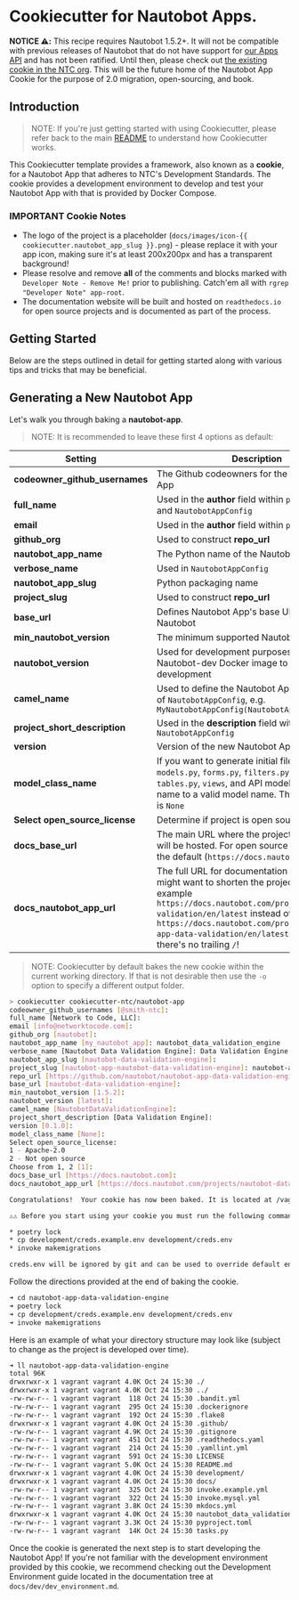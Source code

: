 # Cookiecutter for Nautobot Apps.

**NOTICE ⚠️:** This recipe requires Nautobot 1.5.2+. It will not be compatible with previous releases of Nautobot that do not have support for [our Apps API](https://docs.nautobot.com/projects/core/en/stable/release-notes/version-1.5/#nautobot-apps-api-2723) and has not been ratified. Until then, please check out [the existing cookie in the NTC org](https://github.com/networktocode-llc/cookiecutter-ntc/tree/main/nautobot-plugin). This will be the future home of the Nautobot App Cookie for the purpose of 2.0 migration, open-sourcing, and book.

## Introduction

> NOTE: If you're just getting started with using Cookiecutter, please refer back to the main [README](../README.md) to understand how Cookiecutter works.

This Cookiecutter template provides a framework, also known as a **cookie**, for a Nautobot App that adheres to NTC's Development Standards. The cookie provides a development environment to develop and test your Nautobot App with that is provided by Docker Compose.

### IMPORTANT Cookie Notes

- The logo of the project is a placeholder (`docs/images/icon-{{ cookiecutter.nautobot_app_slug }}.png`) - please replace it with your app icon, making sure it's at least 200x200px and has a transparent background!
- Please resolve and remove **all** of the comments and blocks marked with `Developer Note - Remove Me!` prior to publishing. Catch'em all with `rgrep "Developer Note" app-root`.
- The documentation website will be built and hosted on `readthedocs.io` for open source projects and is documented as part of the process.

## Getting Started

Below are the steps outlined in detail for getting started along with various tips and tricks that may be beneficial.

## Generating a New Nautobot App

Let's walk you through baking a **nautobot-app**.

> NOTE: It is recommended to leave these first 4 options as default:

| Setting | Description |
|-------- | ----------- |
| **codeowner_github_usernames** | The Github codeowners for the new Nautobot App |
| **full_name** | Used in the **author** field within `pyproject.toml` and `NautobotAppConfig` |
| **email** | Used in the **author** field within `pyproject.toml` |
| **github_org** | Used to construct **repo_url** |
| **nautobot_app_name** | The Python name of the Nautobot App |
| **verbose_name** | Used in `NautobotAppConfig` |
| **nautobot_app_slug** | Python packaging name |
| **project_slug** | Used to construct **repo_url** |
| **base_url** | Defines Nautobot App's base URL used in Nautobot |
| **min_nautobot_version** | The minimum supported Nautobot version |
| **nautobot_version** | Used for development purposes to decide with Nautobot-dev Docker image to use for development |
| **camel_name** | Used to define the Nautobot App's subclassing of `NautobotAppConfig`, e.g. `MyNautobotAppConfig(NautobotAppConfig):` |
| **project_short_description** | Used in the **description** field within `NautobotAppConfig` |
| **version** | Version of the new Nautobot App |
| **model_class_name** | If you want to generate initial files, such as `models.py`, `forms.py`, `filters.py`, `navigation.py`, `tables.py`, `views`, and API models, initialize this name to a valid model name. The default value is `None` |
| **Select open_source_license** | Determine if project is open source or not |
| **docs_base_url**| The main URL where the project documentation will be hosted. For open source projects use the default (`https://docs.nautobot.com`). |
| **docs_nautobot_app_url**| The full URL for documentation hosting. You might want to shorten the project alias, for example `https://docs.nautobot.com/projects/data-validation/en/latest` instead of `https://docs.nautobot.com/projects/nautobot-app-data-validation/en/latest`. Make sure there's no trailing `/`! |

> NOTE: Cookiecutter by default bakes the new cookie within the current working directory. If that is not desirable then use the `-o` option to specify a different output folder.

```bash
> cookiecutter cookiecutter-ntc/nautobot-app
codeowner_github_usernames [@smith-ntc]:
full_name [Network to Code, LLC]:
email [info@networktocode.com]:
github_org [nautobot]:
nautobot_app_name [my_nautobot_app]: nautobot_data_validation_engine
verbose_name [Nautobot Data Validation Engine]: Data Validation Engine
nautobot_app_slug [nautobot-data-validation-engine]:
project_slug [nautobot-app-nautobot-data-validation-engine]: nautobot-app-data-validation-engine
repo_url [https://github.com/nautobot/nautobot-app-data-validation-engine]:
base_url [nautobot-data-validation-engine]:
min_nautobot_version [1.5.2]:
nautobot_version [latest]:
camel_name [NautobotDataValidationEngine]:
project_short_description [Data Validation Engine]:
version [0.1.0]:
model_class_name [None]:
Select open_source_license:
1 - Apache-2.0
2 - Not open source
Choose from 1, 2 [1]:
docs_base_url [https://docs.nautobot.com]:
docs_nautobot_app_url [https://docs.nautobot.com/projects/nautobot-data-validation-engine/en/latest]: https://docs.nautobot.com/projects/data-validation/en/latest

Congratulations!  Your cookie has now been baked. It is located at /vagrant/nautobot-app-data-validation-engine.

⚠️⚠️ Before you start using your cookie you must run the following commands inside your cookie:

* poetry lock
* cp development/creds.example.env development/creds.env
* invoke makemigrations

creds.env will be ignored by git and can be used to override default environment variables.
```

Follow the directions provided at the end of baking the cookie.

```bash
➜ cd nautobot-app-data-validation-engine
➜ poetry lock
➜ cp development/creds.example.env development/creds.env
➜ invoke makemigrations
```

Here is an example of what your directory structure may look like (subject to change as the project is developed over time).

```bash
➜ ll nautobot-app-data-validation-engine
total 96K
drwxrwxr-x 1 vagrant vagrant 4.0K Oct 24 15:30 ./
drwxrwxr-x 1 vagrant vagrant 4.0K Oct 24 15:30 ../
-rw-rw-r-- 1 vagrant vagrant  118 Oct 24 15:30 .bandit.yml
-rw-rw-r-- 1 vagrant vagrant  295 Oct 24 15:30 .dockerignore
-rw-rw-r-- 1 vagrant vagrant  192 Oct 24 15:30 .flake8
drwxrwxr-x 1 vagrant vagrant 4.0K Oct 24 15:30 .github/
-rw-rw-r-- 1 vagrant vagrant 4.9K Oct 24 15:30 .gitignore
-rw-rw-r-- 1 vagrant vagrant  451 Oct 24 15:30 .readthedocs.yaml
-rw-rw-r-- 1 vagrant vagrant  214 Oct 24 15:30 .yamllint.yml
-rw-rw-r-- 1 vagrant vagrant  591 Oct 24 15:30 LICENSE
-rw-rw-r-- 1 vagrant vagrant 5.0K Oct 24 15:30 README.md
drwxrwxr-x 1 vagrant vagrant 4.0K Oct 24 15:30 development/
drwxrwxr-x 1 vagrant vagrant 4.0K Oct 24 15:30 docs/
-rw-rw-r-- 1 vagrant vagrant  325 Oct 24 15:30 invoke.example.yml
-rw-rw-r-- 1 vagrant vagrant  322 Oct 24 15:30 invoke.mysql.yml
-rw-rw-r-- 1 vagrant vagrant 3.8K Oct 24 15:30 mkdocs.yml
drwxrwxr-x 1 vagrant vagrant 4.0K Oct 24 15:30 nautobot_data_validation_engine/
-rw-rw-r-- 1 vagrant vagrant 3.3K Oct 24 15:30 pyproject.toml
-rw-rw-r-- 1 vagrant vagrant  14K Oct 24 15:30 tasks.py
```

Once the cookie is generated the next step is to start developing the Nautobot App! If you're not familiar with the development environment provided by this cookie, we recommend checking out the Development Environment guide located in the documentation tree at `docs/dev/dev_environment.md`.
